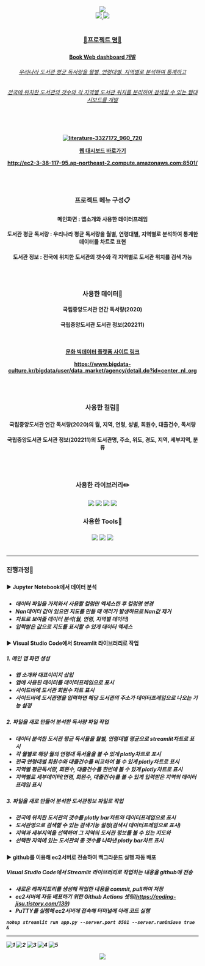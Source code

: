 <div align=center>
	<img src="https://capsule-render.vercel.app/api?type=waving&color=0:66CC33,100:a82da&height=200&section=header&fontColor=FFFFFF&text=Book%20Web%20Dashboard&fontSize=60&animation=twinkling" />
</div>	

<div align=center>
	<a href="mailto:yunwltn98@gmail.com"><img src="https://img.shields.io/badge/Gmail-EA4335?style=flat&logo=Gmail&logoColor=white&link="mailto:yunwltn98@gmail.com" />
	<a href="https://coding-jisu.tistory.com/"><img src="https://img.shields.io/badge/Tistory-000000?style=flat&logo=Tistory&logoColor=white&link="https://coding-jisu.tistory.com" />
	<br>
	<br>
</div>	
	
<div align=center> 
	<h3> 📌프로젝트 명📌 <h3>
	<h4> Book Web dashboard 개발 <h4>
	<h6> 우리나라 도서관 평균 독서량을 월별, 연령대별, 지역별로 분석하여 통계하고
	<h6> 전국에 위치한 도서관의 갯수와 각 지역별 도서관 위치를 분리하여 검색할 수 있는 웹대시보드를 개발 <h6>
	<br>
	<h4>
		
![literature-3327172_960_720](https://user-images.githubusercontent.com/120348555/209486459-cd740167-eeec-4f98-b492-841446f5a6cc.jpg)


[웹 대시보드 바로가기](http://ec2-3-38-117-95.ap-northeast-2.compute.amazonaws.com:8501/)
		
<http://ec2-3-38-117-95.ap-northeast-2.compute.amazonaws.com:8501/>

</div>	
<div align=center> 
	<br>
	<br>
	<h3> 프로젝트 메뉴 구성📋 <h3>
	<h4> 메인화면 : 앱소개와 사용한 데이터프레임 
	<h4> 도서관 평균 독서량 : 우리나라 평균 독서량을 월별, 연령대별, 지역별로 분석하여 통계한 데이터를 차트로 표현
	<h4> 도서관 정보 : 전국에 위치한 도서관의 갯수와 각 지역별로 도서관 위치를 검색 가능
	<br>
	<br>
	<br>
	<br>
	<h3> 사용한 데이터📂
	<h4> 국립중앙도서관 연간 독서량(2020) <h4>
	<h4> 국립중앙도서관 도서관 정보(202211) <h4>
	<br>
		
[문화 빅데이터 플랫폼 사이트 링크](https://www.bigdata-culture.kr/bigdata/user/data_market/agency/detail.do?id=center_nl_org)
		
<https://www.bigdata-culture.kr/bigdata/user/data_market/agency/detail.do?id=center_nl_org>
		
</div>	
<div align=center>
	<br>
	<br>
	<h3> 사용한 컬럼📑 <h3>
	<h4> 국립중앙도서관 연간 독서량(2020)의 월, 지역, 연령, 성별, 회원수, 대출건수, 독서량 <h4>
	<h4> 국립중앙도서관 도서관 정보(202211)의 도서관명, 주소, 위도, 경도, 지역, 세부지역, 분류 <h4>	
	<br>
	<br>
	<h3> 사용한 라이브러리✏️ <h3>	
	<img src="https://img.shields.io/badge/Streamlit-FF4B4B?style=flat&logo=Streamlit&logoColor=white" />
	<img src="https://img.shields.io/badge/NumPy-013243?style=flat&logo=NumPy&logoColor=white" />
	<img src="https://img.shields.io/badge/pandas-150458?style=flat&logo=pandas&logoColor=white" />
	<img src="https://img.shields.io/badge/Plotly-3F4F75?style=flat&logo=Plotly&logoColor=white" />
	<h3> 사용한 Tools🔨 <h3>
	<img src="https://img.shields.io/badge/Jupyter-F37626?style=flat&logo=Jupyter&logoColor=white" />
	<img src="https://img.shields.io/badge/Visual Studio Code-007ACC?style=flat&logo=Visual Studio Code&logoColor=white" />
	<img src="https://img.shields.io/badge/GitHub-181717?style=flat&logo=GitHub&logoColor=white" />
	<br>
	<br>
</div>	

		
---


<h3>진행과정💬<h3>

<h4>▶️ Jupyter Notebook에서 데이터 분석<h4>
	
<h5>  <h5>
	
- 데이터 파일을 가져와서 사용할 컬럼만 엑세스한 후 컬럼명 변경
- Nan데이터 값이 있으면 지도를 만들 때 에러가 발생하므로 Nan값 제거
- 차트로 보여줄 데이터 분석(월, 연령, 지역별 데이터)
- 입력받은 값으로 지도를 표시할 수 있게 데이터 엑세스


<h4>▶️ Visual Studio Code에서 Streamlit 라이브러리로 작업<h4>

<h5>1. 메인 앱 화면 생성<h5>
	
- 앱 소개와 대표이미지 삽입
- 앱에 사용된 데이터를 데이터프레임으로 표시
- 사이드바에 도서관 회원수 차트 표시
- 사이드바에 도서관명을 입력하면 해당 도서관의 주소가 데이터프레임으로 나오는 기능 설정
		
<h5>2. 파일을 새로 만들어 분석한 독서량 파일 작업<h5>
		
- 데이터 분석한 도서관 평균 독서율을 월별, 연령대별 평균으로 streamlit차트로 표시
- 각 월별로 해당 월의 연령대 독서율을 볼 수 있게 plotly차트로 표시	
- 전국 연령대별 회원수와 대출건수를 비교하여 볼 수 있게 plotly차트로 표시	
- 지역별 평균독서량, 회원수, 대출건수를 한번에 볼 수 있게 plotly차트로 표시	
- 지역별로 세부데이터(연령, 회원수, 대출건수)를 볼 수 있게 입력받은 지역의 데이터프레임 표시

<h5>3. 파일을 새로 만들어 분석한 도서관정보 파일로 작업<h5>
		
- 전국에 위치한 도서관의 갯수를 plotly bar차트와 데이터프레임으로 표시	
- 도서관명으로 검색할 수 있는 검색기능 설정(검색시 데이터프레임으로 표시)	
- 지역과 세부지역을 선택하여 그 지역의 도서관 정보를 볼 수 있는 지도와	
- 선택한 지역에 있는 도서관의 총 갯수를 나타낸 plotly bar차트 표시

	
<h4>▶️ github를 이용해 ec2서버로 전송하여 백그라운드 실행 자동 배포<h4>
	
<h5>Visual Studio Code에서 Streamlit 라이브러리로 작업하는 내용을 github에 전송<h5>
		
- 새로운 레파지토리를 생성해 작업한 내용을 commit, pull하여 저장
- ec2서버에 자동 배포하기 위한 Github Actions 셋팅(https://coding-jisu.tistory.com/139)
- PuTTY를 실행해 ec2서버에 접속해 터미널에 아래 코드 실행
	
```
nohup streamlit run app.py --server.port 8501 --server.runOnSave true &
```
	
---


![1](https://user-images.githubusercontent.com/120348555/209073474-22e7b49e-749e-47a7-9886-89b6f8ebf59b.PNG)
![2](https://user-images.githubusercontent.com/120348555/209073481-cfffbc13-052f-45ff-ade9-062c5d8d3ff5.PNG)
![3](https://user-images.githubusercontent.com/120348555/209073483-fc529b3c-1597-4eb0-91af-71637132dd36.PNG)
![4](https://user-images.githubusercontent.com/120348555/209073486-99f3482d-cb61-4016-aa13-bfaaf682990f.PNG)
![5](https://user-images.githubusercontent.com/120348555/209073489-ed5faeaa-df56-46c0-bb71-918361d0f683.PNG)

<div align=center>
	<img src="https://capsule-render.vercel.app/api?type=waving&color=0:66CC33,100:a82da&height=100&section=footer&text=Thank%20you&fontSize=50&animation=twinkling" />
</div>	
